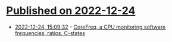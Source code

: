 # [Published on 2022-12-24](index.md)

* [2022-12-24, 15:09:32](https://news.ycombinator.com/item?id=34117471) - [CoreFreq, a CPU monitoring software frequencies, ratios, C-states](https://github.com/cyring/CoreFreq)
